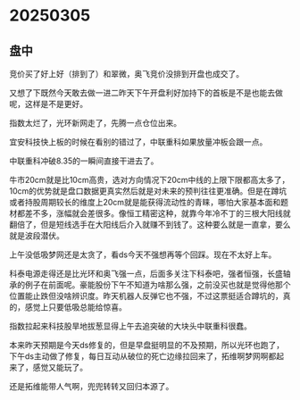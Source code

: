 # 20250305

## 盘中

竞价买了好上好（排到了）和翠微，奥飞竞价没排到开盘也成交了。

又想了下既然今天敢去做一进二昨天下午开盘利好加持下的首板是不是也能去做呢，这样是不是更好。

指数太烂了，光环新网走了，先腾一点仓位出来。

宜安科技快上板的时候在看别的错过了，中联重科如果放量冲板会跟一点。

中联重科冲破8.35的一瞬间直接干进去了。

牛市20cm就是比10cm高贵，选对方向情况下20cm中线的上限下限都高太多了，10cm的优势就是盘口数据更真实然后就是对未来的预判往往更准确。但是在蹲坑或者持股周期较长的维度上20cm就是能获得流动性的青睐，哪怕大家基本面和题材都差不多，涨幅就会差很多。像恒工精密这种，就靠今年冷不丁的三根大阳线就翻倍了，但是短线选手在大阳线后介入就赚不到钱了。这种要么就是一直拿，要么就是波段潜伏。

上午没低吸梦网还是太贪了，看ds今天不强想再等个回踩。现在不太好上车。

科泰电源走得还是比光环和奥飞强一点，后面多关注下科泰吧，强者恒强，长盛轴承的例子在前面呢。豪能股份下午不知道为啥那么强，之前没买也就是觉得他那个位置能止跌但没啥辨识度。昨天机器人反弹它也不强，不过这票挺适合蹲坑的，真的，感觉上只要低吸总能给惊喜。

指数拉起来科技股旱地拔葱显得上午去追突破的大块头中联重科很蠢。

本来昨天预期是今天ds修复的，但是早盘挺明显的不及预期，所以光环也跑了，下午ds主动做了修复，每日互动从破位的死亡边缘拉回来了，拓维啊梦网啊都起来了，感觉又能玩了。

还是拓维能带人气啊，兜兜转转又回归本源了。
